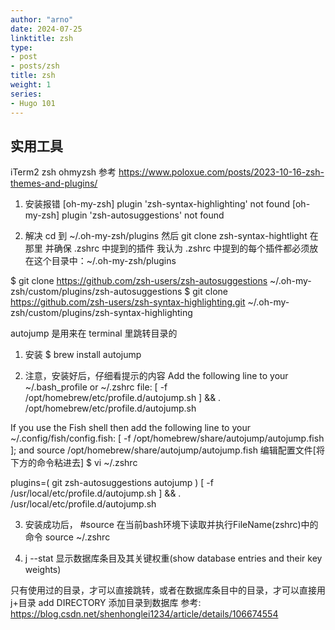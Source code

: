 ```yaml
---
author: "arno"
date: 2024-07-25
linktitle: zsh
type:
- post
- posts/zsh
title: zsh
weight: 1
series:
- Hugo 101
---
```


## 实用工具
iTerm2  zsh   ohmyzsh
参考 https://www.poloxue.com/posts/2023-10-16-zsh-themes-and-plugins/

1. 安装报错
[oh-my-zsh] plugin 'zsh-syntax-highlighting' not found
[oh-my-zsh] plugin 'zsh-autosuggestions' not found

2. 解决
cd 到 ~/.oh-my-zsh/plugins
然后 git clone zsh-syntax-hightlight 在那里
并确保 .zshrc 中提到的插件
我认为 .zshrc 中提到的每个插件都必须放在这个目录中：~/.oh-my-zsh/plugins

$ git clone https://github.com/zsh-users/zsh-autosuggestions ~/.oh-my-zsh/custom/plugins/zsh-autosuggestions
$ git clone https://github.com/zsh-users/zsh-syntax-highlighting.git ~/.oh-my-zsh/custom/plugins/zsh-syntax-highlighting

autojump 是用来在 terminal 里跳转目录的

1. 安装
$ brew install autojump

2. 注意，安装好后，仔细看提示的内容
Add the following line to your ~/.bash_profile or ~/.zshrc file:
  [ -f /opt/homebrew/etc/profile.d/autojump.sh ] && . /opt/homebrew/etc/profile.d/autojump.sh

If you use the Fish shell then add the following line to your ~/.config/fish/config.fish:
  [ -f /opt/homebrew/share/autojump/autojump.fish ]; and source /opt/homebrew/share/autojump/autojump.fish
编辑配置文件[将下方的命令粘进去]
$ vi ~/.zshrc

plugins=(
  git
  zsh-autosuggestions
  autojump
)
[ -f /usr/local/etc/profile.d/autojump.sh ] && . /usr/local/etc/profile.d/autojump.sh

3. 安装成功后，
#source 在当前bash环境下读取并执行FileName(zshrc)中的命令
source ~/.zshrc

4. j --stat 显示数据库条目及其关键权重(show database entries and their key weights)

只有使用过的目录，才可以直接跳转，或者在数据库条目中的目录，才可以直接用j+目录
add DIRECTORY 添加目录到数据库
参考: https://blog.csdn.net/shenhonglei1234/article/details/106674554